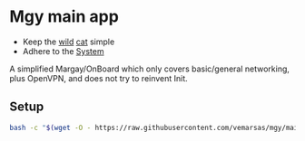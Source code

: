 # Mgy main app

* Keep the [wild](https://www.fuorisentiero.com/gatto-selvatico-europeo-3-giorni-di-campo-studio-a-maggio/) [cat](https://github.com/vemarsas/onboard) simple
* Adhere to the [System](https://www.debian.org/doc/manuals/debian-reference/ch05.en.html)
<!-- * Don&rsquo;t be a backcronym -->

A simplified Margay/OnBoard which only covers basic/general networking, plus OpenVPN, and does not try to reinvent Init.

## Setup

```bash
bash -c "$(wget -O - https://raw.githubusercontent.com/vemarsas/mgy/main/setup.sh)"
```
